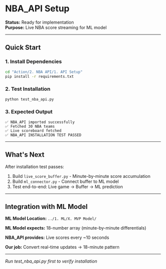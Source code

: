 # NBA_API Setup

**Status:** Ready for implementation  
**Purpose:** Live NBA score streaming for ML model

---

## Quick Start

### 1. Install Dependencies
```bash
cd "Action/2. NBA API/1. API Setup"
pip install -r requirements.txt
```

### 2. Test Installation
```bash
python test_nba_api.py
```

### 3. Expected Output
```
✅ NBA_API imported successfully
✅ Fetched 30 NBA teams
✅ Live scoreboard fetched
✅ NBA_API INSTALLATION TEST PASSED
```

---

## What's Next

After installation test passes:
1. Build `live_score_buffer.py` - Minute-by-minute score accumulation
2. Build `ml_connector.py` - Connect buffer to ML model
3. Test end-to-end: Live game → Buffer → ML prediction

---

## Integration with ML Model

**ML Model Location:** `../1. ML/X. MVP Model/`

**ML Model expects:** 18-number array (minute-by-minute differentials)

**NBA_API provides:** Live scores every ~10 seconds

**Our job:** Convert real-time updates → 18-minute pattern

---

*Run test_nba_api.py first to verify installation*

